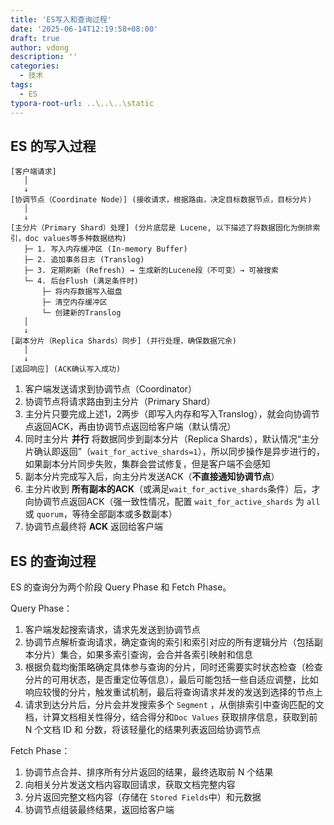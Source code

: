 ```yaml
---
title: 'ES写入和查询过程'
date: '2025-06-14T12:19:58+08:00'
draft: true
author: vdong
description: ''
categories:
  - 技术
tags:
  - ES
typora-root-url: ..\..\..\static
---
```


## ES 的写入过程

```text
[客户端请求]
   │
   ↓
[协调节点（Coordinate Node）] (接收请求，根据路由，决定目标数据节点，目标分片)
   │
   ↓
[主分片（Primary Shard）处理] (分片底层是 Lucene, 以下描述了将数据固化为倒排索引，doc values等多种数据结构)
   ├─ 1. 写入内存缓冲区 (In-memory Buffer)
   ├─ 2. 追加事务日志 (Translog)
   ├─ 3. 定期刷新 (Refresh) → 生成新的Lucene段（不可变）→ 可被搜索
   └─ 4. 后台Flush (满足条件时)
       ├─ 将内存数据写入磁盘
       ├─ 清空内存缓冲区
       └─ 创建新的Translog
   │
   ↓
[副本分片（Replica Shards）同步] (并行处理，确保数据冗余)
   │
   ↓
[返回响应] (ACK确认写入成功)
```
1. 客户端发送请求到协调节点（Coordinator）
2. 协调节点将请求路由到主分片（Primary Shard）
3. 主分片只要完成上述1，2两步（即写入内存和写入Translog），就会向协调节点返回ACK，再由协调节点返回给客户端（默认情况）
4. 同时主分片 **并行** 将数据同步到副本分片（Replica Shards），默认情况“主分片确认即返回”（`wait_for_active_shards=1`），所以同步操作是异步进行的，如果副本分片同步失败，集群会尝试修复，但是客户端不会感知
5. 副本分片完成写入后，向主分片发送ACK（**不直接通知协调节点**）
6. 主分片收到 **所有副本的ACK**（或满足`wait_for_active_shards`条件）后，才向协调节点返回ACK（强一致性情况，配置 `wait_for_active_shards` 为 `all` 或 `quorum`，等待全部副本或多数副本）
7. 协调节点最终将 **ACK** 返回给客户端

## ES 的查询过程

ES 的查询分为两个阶段 Query Phase 和 Fetch Phase。

Query Phase：

1. 客户端发起搜索请求，请求先发送到协调节点
2. 协调节点解析查询请求，确定查询的索引和索引对应的所有逻辑分片（包括副本分片）集合，如果多索引查询，会合并各索引映射和信息
3. 根据负载均衡策略确定具体参与查询的分片，同时还需要实时状态检查（检查分片的可用状态，是否重定位等信息），最后可能包括一些自适应调整，比如响应较慢的分片，触发重试机制，最后将查询请求并发的发送到选择的节点上
4. 请求到达分片后，分片会并发搜索多个 `Segment` ，从倒排索引中查询匹配的文档，计算文档相关性得分，结合得分和`Doc Values` 获取排序信息，获取到前 N 个文档 ID 和 分数，将该轻量化的结果列表返回给协调节点

Fetch Phase：

1. 协调节点合并、排序所有分片返回的结果，最终选取前 N 个结果
2. 向相关分片发送文档内容取回请求，获取文档完整内容
3. 分片返回完整文档内容（存储在 `Stored Fields`中）和元数据
4. 协调节点组装最终结果，返回给客户端